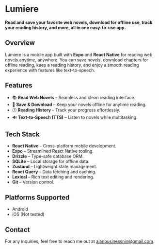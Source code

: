 # Lumiere

**Read and save your favorite web novels, download for offline use, track your reading history, and more, all in one easy-to-use app.**

## Overview

Lumiere is a mobile app built with **Expo** and **React Native** for reading web novels anytime, anywhere.
You can save novels, download chapters for offline reading, keep a reading history, and enjoy a smooth reading experience with features like text-to-speech.

## Features

- 📚 **Read Web Novels** – Seamless and clean reading interface.
- 💾 **Save & Download** – Keep your novels offline for anytime reading.
- 🕒 **Reading History** – Track your progress effortlessly.
- 🔊 **Text-to-Speech (TTS)** – Listen to novels while multitasking.

## Tech Stack

- **React Native** – Cross-platform mobile development.
- **Expo** – Streamlined React Native tooling.
- **Drizzle** – Type-safe database ORM.
- **SQLite** – Local storage for offline data.
- **Zustand** – Lightweight state management.
- **React Query** – Data fetching and caching.
- **Lexical** – Rich text editing and rendering.
- **Git** – Version control.

## Platforms Supported

- Android
- iOS (Not tested)

## Contact

For any inquiries, feel free to reach me out at [alanbusinessnin@gmail.com](alanbusinessnin@gmail.com).
